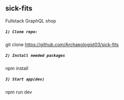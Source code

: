 ## sick-fits
Fullstack GraphQL shop


##### `1) Clone repo:`
git clone https://github.com/Archaeologist03/sick-fits

##### `2) Install needed packages`
npm install

##### `3) Start app(dev)`
npm run dev


